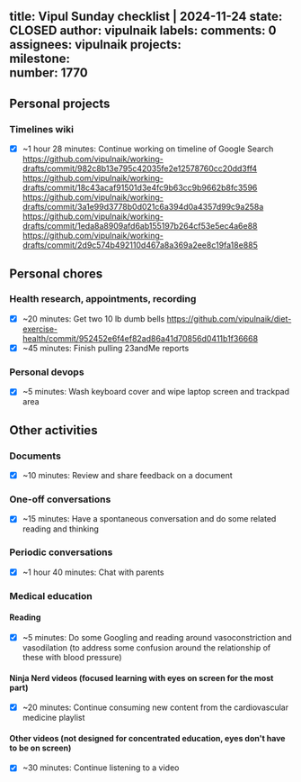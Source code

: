 title:	Vipul Sunday checklist | 2024-11-24
state:	CLOSED
author:	vipulnaik
labels:	
comments:	0
assignees:	vipulnaik
projects:	
milestone:	
number:	1770
--
## Personal projects

### Timelines wiki

- [x] ~1 hour 28 minutes: Continue working on timeline of Google Search https://github.com/vipulnaik/working-drafts/commit/982c8b13e795c42035fe2e12578760cc20dd3ff4 https://github.com/vipulnaik/working-drafts/commit/18c43acaf91501d3e4fc9b63cc9b9662b8fc3596 https://github.com/vipulnaik/working-drafts/commit/3a1e99d3778b0d021c6a394d0a4357d99c9a258a https://github.com/vipulnaik/working-drafts/commit/1eda8a8909afd6ab155197b264cf53e5ec4a6e88 https://github.com/vipulnaik/working-drafts/commit/2d9c574b492110d467a8a369a2ee8c19fa18e885

## Personal chores

### Health research, appointments, recording

- [x] ~20 minutes: Get two 10 lb dumb bells https://github.com/vipulnaik/diet-exercise-health/commit/952452e6f4ef82ad86a41d70856d0411b1f36668
- [x] ~45 minutes: Finish pulling 23andMe reports

### Personal devops

- [x] ~5 minutes: Wash keyboard cover and wipe laptop screen and trackpad area

## Other activities

### Documents

- [x] ~10 minutes: Review and share feedback on a document

### One-off conversations

- [x] ~15 minutes: Have a spontaneous conversation and do some related reading and thinking

### Periodic conversations

- [x] ~1 hour 40 minutes: Chat with parents

### Medical education

#### Reading

- [x] ~5 minutes: Do some Googling and reading around vasoconstriction and vasodilation (to address some confusion around the relationship of these with blood pressure)

#### Ninja Nerd videos (focused learning with eyes on screen for the most part)

- [x] ~20 minutes: Continue consuming new content from the cardiovascular medicine playlist

#### Other videos (not designed for concentrated education, eyes don't have to be on screen)

- [x] ~30 minutes: Continue listening to a video
